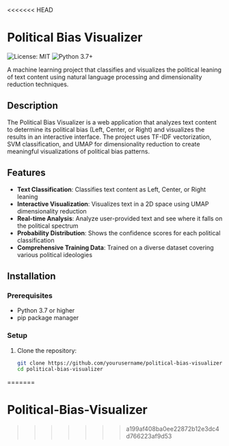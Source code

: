 <<<<<<< HEAD
# Political Bias Visualizer

![License: MIT](https://img.shields.io/badge/License-MIT-yellow.svg)
![Python 3.7+](https://img.shields.io/badge/python-3.7+-blue.svg)

A machine learning project that classifies and visualizes the political leaning of text content using natural language processing and dimensionality reduction techniques.

## Description

The Political Bias Visualizer is a web application that analyzes text content to determine its political bias (Left, Center, or Right) and visualizes the results in an interactive interface. The project uses TF-IDF vectorization, SVM classification, and UMAP for dimensionality reduction to create meaningful visualizations of political bias patterns.

## Features

- **Text Classification**: Classifies text content as Left, Center, or Right leaning
- **Interactive Visualization**: Visualizes text in a 2D space using UMAP dimensionality reduction
- **Real-time Analysis**: Analyze user-provided text and see where it falls on the political spectrum
- **Probability Distribution**: Shows the confidence scores for each political classification
- **Comprehensive Training Data**: Trained on a diverse dataset covering various political ideologies

## Installation

### Prerequisites

- Python 3.7 or higher
- pip package manager

### Setup

1. Clone the repository:
   ```bash
   git clone https://github.com/yourusername/political-bias-visualizer.git
   cd political-bias-visualizer
=======
# Political-Bias-Visualizer
>>>>>>> a199af408ba0ee22872b12e3dc4d766223af9d53
